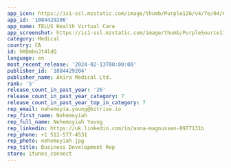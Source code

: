 ```yaml
---
app_icon: https://is1-ssl.mzstatic.com/image/thumb/Purple126/v4/7e/04/6c/7e046c08-e8b1-d9a7-7e31-b2778217eabd/AppIcon-1x_U007emarketing-0-10-0-85-220-0.png/1024x1024bb.png
app_id: '1084429206'
app_name: TELUS Health Virtual Care
app_screenshot: https://is1-ssl.mzstatic.com/image/thumb/PurpleSource116/v4/10/3b/60/103b6074-15eb-9610-8ac5-3977fdcf1e43/085fc9fe-8461-4cdf-a36d-df0524922f28_1.png/1284x2778bb.png
category: Medical
country: CA
id: hKQmbnJt4ldQ
language: en
most_recent_release: '2024-02-13T00:00:00'
publisher_id: '1084429204'
publisher_name: Akira Medical Ltd.
rank: '5'
release_count_in_past_year: '26'
release_count_in_past_year_category: 7
release_count_in_past_year_top_in_category: 7
rep_email: nehemoyia.young@bitrise.io
rep_first_name: Nehemoyiah
rep_full_name: Nehemoyiah Young
rep_linkedin: https://uk.linkedin.com/in/anna-magnussen-0977131b
rep_phone: +1 512-577-4531
rep_photo: nehemoyiah.jpg
rep_title: Business Development Rep
store: itunes_connect
---
```

